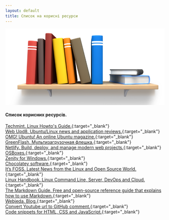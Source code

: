 ```yaml
---
layout: default
title: Список на корисні ресурси
---
```


![Library logo](/assets/img/library.png?style=head)  
#### Список корисних ресурсів.  
[Techmint. Linux Howto's Guide.](https://www.tecmint.com/ "Techmint. Linux Howto's Guide"){:target="_blank"}  
[Web Upd8. Ubuntu/Linux news and application reviews.](http://www.webupd8.org/ "Web Upd8. Ubuntu/Linux news and application reviews"){:target="_blank"}  
[OMG! Ubuntu! An online Ubuntu magazine.](http://www.omgubuntu.co.uk/ "OMG! Ubuntu! An online Ubuntu magazine"){:target="_blank"}  
[GreenFlash. Мультизагрузочная флешка.](http://greenflash.su/ "GreenFlash. Мультизагрузочная флешка"){:target="_blank"}  
[Netlify. Build, deploy, and manage modern web projects.](https://www.netlify.com/ "Netlify. Build, deploy, and manage modern web projects"){:target="_blank"}  
[OSBoxes.](tps://www.osboxes.org/ "OSBoxes"){:target="_blank"}  
[Zenity for Windows.](https://github.com/kvaps/zenity-windows/ "Zenity for Windows"){:target="_blank"}  
[Chocolatey software.](https://chocolatey.org/ "Chocolatey software"){:target="_blank"}  
[It’s FOSS. Latest News from the Linux and Open Source World.](https://itsfoss.com/ "It’s FOSS. Latest News from the Linux and Open Source World"){:target="_blank"}  
[Linux Handbook. Linux Command Line, Server, DevOps and Cloud.](https://linuxhandbook.com/ "Linux Handbook. Linux Command Line, Server, DevOps and Cloud"){:target="_blank"}  
[The Markdown Guide. Free and open-source reference guide that explains how to use Markdown.](https://www.markdownguide.org/ "The Markdown Guide. Free and open-source reference guide that explains how to use Markdown"){:target="_blank"}  
[Webjeda. Blog.](https://blog.webjeda.com/ "Webjeda. Blog"){:target="_blank"}  
[Convert Youtube url to GitHub comment.](http://embedyoutube.org/ "Convert Youtube url to GitHub comment"){:target="_blank"}  
[Code snippets for HTML, CSS and JavaScript.](https://www.w3schools.com/howto/default.asp "Code snippets for HTML, CSS and JavaScript"){:target="_blank"}  
